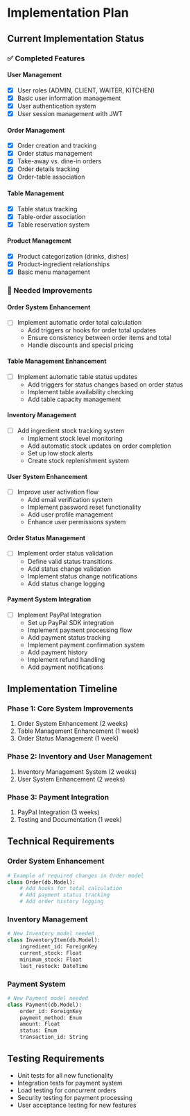 # Implementation Plan

## Current Implementation Status

### ✅ Completed Features

#### User Management
- [x] User roles (ADMIN, CLIENT, WAITER, KITCHEN)
- [x] Basic user information management
- [x] User authentication system
- [x] User session management with JWT

#### Order Management
- [x] Order creation and tracking
- [x] Order status management
- [x] Take-away vs. dine-in orders
- [x] Order details tracking
- [x] Order-table association

#### Table Management
- [x] Table status tracking
- [x] Table-order association
- [x] Table reservation system

#### Product Management
- [x] Product categorization (drinks, dishes)
- [x] Product-ingredient relationships
- [x] Basic menu management

### 🚧 Needed Improvements

#### Order System Enhancement
- [ ] Implement automatic order total calculation
  - Add triggers or hooks for order total updates
  - Ensure consistency between order items and total
  - Handle discounts and special pricing

#### Table Management Enhancement
- [ ] Implement automatic table status updates
  - Add triggers for status changes based on order status
  - Implement table availability checking
  - Add table capacity management

#### Inventory Management
- [ ] Add ingredient stock tracking system
  - Implement stock level monitoring
  - Add automatic stock updates on order completion
  - Set up low stock alerts
  - Create stock replenishment system

#### User System Enhancement
- [ ] Improve user activation flow
  - Add email verification system
  - Implement password reset functionality
  - Add user profile management
  - Enhance user permissions system

#### Order Status Management
- [ ] Implement order status validation
  - Define valid status transitions
  - Add status change validation
  - Implement status change notifications
  - Add status change logging

#### Payment System Integration
- [ ] Implement PayPal Integration
  - Set up PayPal SDK integration
  - Implement payment processing flow
  - Add payment status tracking
  - Implement payment confirmation system
  - Add payment history
  - Implement refund handling
  - Add payment notifications

## Implementation Timeline

### Phase 1: Core System Improvements
1. Order System Enhancement (2 weeks)
2. Table Management Enhancement (1 week)
3. Order Status Management (1 week)

### Phase 2: Inventory and User Management
1. Inventory Management System (2 weeks)
2. User System Enhancement (2 weeks)

### Phase 3: Payment Integration
1. PayPal Integration (3 weeks)
2. Testing and Documentation (1 week)

## Technical Requirements

### Order System Enhancement
```python
# Example of required changes in Order model
class Order(db.Model):
    # Add hooks for total calculation
    # Add payment status tracking
    # Add order history logging
```

### Inventory Management
```python
# New Inventory model needed
class InventoryItem(db.Model):
    ingredient_id: ForeignKey
    current_stock: Float
    minimum_stock: Float
    last_restock: DateTime
```

### Payment System
```python
# New Payment model needed
class Payment(db.Model):
    order_id: ForeignKey
    payment_method: Enum
    amount: Float
    status: Enum
    transaction_id: String
```

## Testing Requirements

- Unit tests for all new functionality
- Integration tests for payment system
- Load testing for concurrent orders
- Security testing for payment processing
- User acceptance testing for new features
